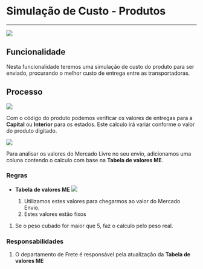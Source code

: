 # Simulação de Custo - Produtos

---

![](http://developers.connectparts.com.br/imagens/simCustoProd01.png)

## Funcionalidade 

Nesta funcionalidade teremos uma simulação de custo do produto para ser enviado, procurando o melhor custo de entrega entre as transportadoras.

## Processo

![](http://developers.connectparts.com.br/imagens/simCustoProd02.png)

Com o código do produto podemos verificar os valores de entregas para a **Capital** ou **Interior** para os estados. Este calculo irá variar conforme o valor do produto digitado.

![](http://developers.connectparts.com.br/imagens/simCustoProd03.png)

Para analisar os valores do Mercado Livre no seu envio, adicionamos uma coluna contendo o calculo com base na **Tabela de valores ME**.

### Regras

- **Tabela de valores ME**
![](http://developers.connectparts.com.br/imagens/simCustoProd04.png)

    1. Utilizamos estes valores para chegarmos ao valor do Mercado Envio.
    2. Estes valores estão fixos
    
1. Se o peso cubado for maior que 5, faz o calculo pelo peso real.

### Responsabilidades

1. O departamento de Frete é responsável pela atualização da **Tabela de valores ME**



